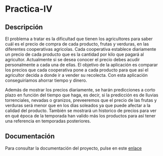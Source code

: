 # Practica-IV
## Descripción
El problema a tratar es la dificultad que tienen los agricultores para saber cuál es el precio de compra de cada producto, frutas y verduras, en las diferentes cooperativas agricolas. Cada cooperativa establece diariamente un precio de cada producto que es la cantidad por kilo que pagará al agricultor. Actualmente si se desea conocer el precio debes acudir personalmente a cada una de ellas. El objetivo de la aplicación es comparar los precios que cada cooperativa pone a cada producto para que así el agricultor decida a donde ir a vender su recolecta. Con esta aplicación conseguiriamos ahorrar tiempo y dinero.

Además de mostrar los precios diariamente, se harán predicciones a corto plazo en función del tiempo que haga, es decir, si la predicción es de lluvias torrenciales, nevadas o granizos, preveeremos que el precio de las frutas y verduras será menor que en los días soleados ya que puede afectar a la calidad del producto. También se mostrará un historico de precios para ver en qué época de la temporada han valido más los productos para así tener una referencia en temporadas posteriores.

## Documentación
Para consultar la documentación del proyecto, pulse en este [enlace](docs/documentacion.md)